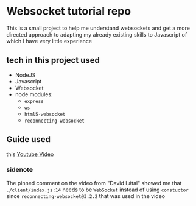 # Websocket tutorial repo

This is a small project to help me understand websockets and get a more directed approach to adapting my already existing skills to Javascript of which I have very little experience

## tech in this project used
- NodeJS
- Javascript
- Websocket
- node modules: 
    - `express`
    - `ws`
    - `html5-websocket`
    - `reconnecting-websocket`

## Guide used
this [Youtube Video]('https://www.youtube.com/watch?v=3IKUKDf7mA0')

### sidenote
The pinned comment on the video from "David Látal" showed me that `./client/index.js:14` needs to be `WebSocket` instead of using `constuctor` since `reconnecting-websocket@3.2.2` that was used in the video